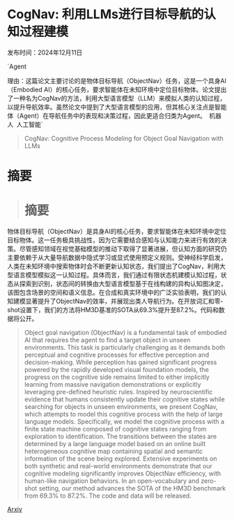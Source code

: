 # CogNav: 利用LLMs进行目标导航的认知过程建模

发布时间：2024年12月11日

`Agent

理由：这篇论文主要讨论的是物体目标导航（ObjectNav）任务，这是一个具身AI（Embodied AI）的核心任务，要求智能体在未知环境中定位目标物体。论文提出了一种名为CogNav的方法，利用大型语言模型（LLM）来模拟人类的认知过程，以提升导航效率。虽然论文中提到了大型语言模型的应用，但其核心关注点是智能体（Agent）在导航任务中的表现和决策过程，因此更适合归类为Agent。` `机器人` `人工智能`

> CogNav: Cognitive Process Modeling for Object Goal Navigation with LLMs

# 摘要

> # 摘要
物体目标导航（ObjectNav）是具身AI的核心任务，要求智能体在未知环境中定位目标物体。这一任务极具挑战性，因为它需要结合感知与认知能力来进行有效的决策。尽管感知领域在视觉基础模型的推动下取得了显著进展，但认知方面的研究仍主要依赖于从大量导航数据中隐式学习或显式使用预定义规则。受神经科学启发，人类在未知环境中搜索物体时会不断更新认知状态，我们提出了CogNav，利用大型语言模型模拟这一认知过程。具体而言，我们通过有限状态机建模认知过程，状态从探索到识别，状态间的转换由大型语言模型基于在线构建的异构认知图决定，该图包含场景的空间和语义信息。在合成和真实环境中的广泛实验表明，我们的认知建模显著提升了ObjectNav的效率，并展现出类人导航行为。在开放词汇和零-shot设置下，我们的方法将HM3D基准的SOTA从69.3%提升至87.2%。代码和数据将公开。

> Object goal navigation (ObjectNav) is a fundamental task of embodied AI that requires the agent to find a target object in unseen environments. This task is particularly challenging as it demands both perceptual and cognitive processes for effective perception and decision-making. While perception has gained significant progress powered by the rapidly developed visual foundation models, the progress on the cognitive side remains limited to either implicitly learning from massive navigation demonstrations or explicitly leveraging pre-defined heuristic rules. Inspired by neuroscientific evidence that humans consistently update their cognitive states while searching for objects in unseen environments, we present CogNav, which attempts to model this cognitive process with the help of large language models. Specifically, we model the cognitive process with a finite state machine composed of cognitive states ranging from exploration to identification. The transitions between the states are determined by a large language model based on an online built heterogeneous cognitive map containing spatial and semantic information of the scene being explored. Extensive experiments on both synthetic and real-world environments demonstrate that our cognitive modeling significantly improves ObjectNav efficiency, with human-like navigation behaviors. In an open-vocabulary and zero-shot setting, our method advances the SOTA of the HM3D benchmark from 69.3% to 87.2%. The code and data will be released.

[Arxiv](https://arxiv.org/abs/2412.10439)